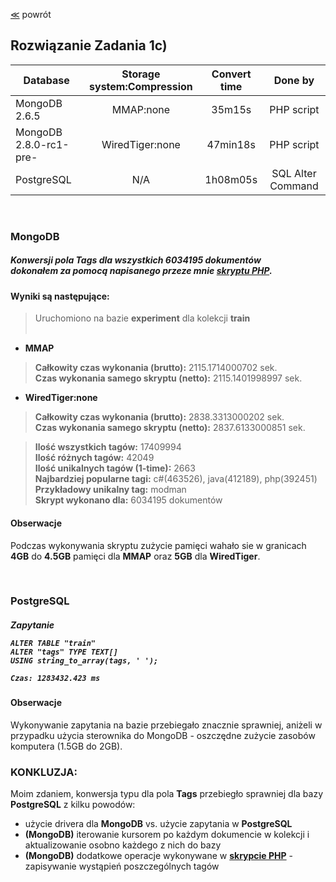 ﻿[&#8810;](../exercise1.md) powrót

## Rozwiązanie <b>Zadania 1c)</b>

| Database					| Storage system:Compression	| Convert time	| Done by			|
| ------------------------- |:-----------------------------:|:-------------:|:------------------:
| MongoDB 2.6.5				| MMAP:none						| 35m15s		| PHP script		|
| MongoDB 2.8.0-rc1-pre-	| WiredTiger:none				| 47min18s		| PHP script		|
| PostgreSQL 				| N/A							| 1h08m05s		| SQL Alter Command	|

<br />

<h3 id="mongodb">MongoDB<h5>

Konwersji pola <b>Tags</b> dla wszystkich 6034195 dokumentów<br />
dokonałem za pomocą napisanego przeze mnie <b>[skryptu PHP](./mongo_script/mongo_script.php)</b>.

#### Wyniki są następujące:

> Uruchomiono na bazie <b>experiment</b> dla kolekcji <b>train</b><br /><br />

* <b>MMAP</b>

> <b>Całkowity czas wykonania (brutto):</b> 2115.1714000702 sek.<br />
> <b>Czas wykonania samego skryptu (netto):</b> 2115.1401998997 sek.<br />

* <b>WiredTiger:none</b>

> <b>Całkowity czas wykonania (brutto):</b> 2838.3313000202 sek.<br />
> <b>Czas wykonania samego skryptu (netto):</b> 2837.6133000851 sek.<br />

> <b>Ilość wszystkich tagów:</b> 17409994<br />
> <b>Ilość różnych tagów:</b> 42049<br />
> <b>Ilość unikalnych tagów (1-time):</b> 2663<br />
> <b>Najbardziej popularne tagi:</b> c#(463526), java(412189), php(392451)<br />
> <b>Przykładowy unikalny tag:</b> modman<br />
> <b>Skrypt wykonano dla:</b> 6034195 dokumentów<br />

#### Obserwacje

Podczas wykonywania skryptu zużycie pamięci wahało sie w granicach <b>4GB</b> do <b>4.5GB</b> pamięci dla <b>MMAP</b> oraz <b>5GB</b> dla <b>WiredTiger</b>.

<br />

<h3 id="postgresql">PostgreSQL<h5>

<b>Zapytanie</b>

	ALTER TABLE "train" 
	ALTER "tags" TYPE TEXT[]
	USING string_to_array(tags, ' ');
	
	Czas: 1283432.423 ms

#### Obserwacje

Wykonywanie zapytania na bazie przebiegało znacznie sprawniej, aniżeli w przypadku użycia sterownika do MongoDB - oszczędne zużycie zasobów komputera (1.5GB do 2GB).

### KONKLUZJA:

Moim zdaniem, konwersja typu dla pola <b>Tags</b> przebiegło sprawniej dla bazy <b>PostgreSQL</b> z kilku powodów:
* użycie drivera dla <b>MongoDB</b> vs. użycie zapytania w <b>PostgreSQL</b>
* <b>(MongoDB)</b> iterowanie kursorem po każdym dokumencie w kolekcji i aktualizowanie osobno każdego z nich do bazy
* <b>(MongoDB)</b> dodatkowe operacje wykonywane w <b>[skrypcie PHP](./mongo_script/mongo_script.php)</b> - zapisywanie wystąpień poszczególnych tagów
